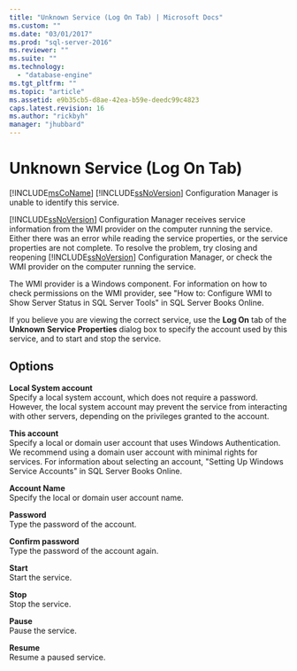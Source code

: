 ```yaml
---
title: "Unknown Service (Log On Tab) | Microsoft Docs"
ms.custom: ""
ms.date: "03/01/2017"
ms.prod: "sql-server-2016"
ms.reviewer: ""
ms.suite: ""
ms.technology: 
  - "database-engine"
ms.tgt_pltfrm: ""
ms.topic: "article"
ms.assetid: e9b35cb5-d8ae-42ea-b59e-deedc99c4823
caps.latest.revision: 16
ms.author: "rickbyh"
manager: "jhubbard"
---
```

# Unknown Service (Log On Tab)
  [!INCLUDE[msCoName](../../a9notintoc/includes/msconame-md.md)] [!INCLUDE[ssNoVersion](../../a9notintoc/includes/ssnoversion-md.md)] Configuration Manager is unable to identify this service.  
  
 [!INCLUDE[ssNoVersion](../../a9notintoc/includes/ssnoversion-md.md)] Configuration Manager receives service information from the WMI provider on the computer running the service. Either there was an error while reading the service properties, or the service properties are not complete. To resolve the problem, try closing and reopening [!INCLUDE[ssNoVersion](../../a9notintoc/includes/ssnoversion-md.md)] Configuration Manager, or check the WMI provider on the computer running the service.  
  
 The WMI provider is a Windows component. For information on how to check permissions on the WMI provider, see "How to: Configure WMI to Show Server Status in SQL Server Tools" in SQL Server Books Online.  
  
 If you believe you are viewing the correct service, use the **Log On** tab of the **Unknown Service Properties** dialog box to specify the account used by this service, and to start and stop the service.  
  
## Options  
 **Local System account**  
 Specify a local system account, which does not require a password. However, the local system account may prevent the service from interacting with other servers, depending on the privileges granted to the account.  
  
 **This account**  
 Specify a local or domain user account that uses Windows Authentication. We recommend using a domain user account with minimal rights for services. For information about selecting an account, "Setting Up Windows Service Accounts" in SQL Server Books Online.  
  
 **Account Name**  
 Specify the local or domain user account name.  
  
 **Password**  
 Type the password of the account.  
  
 **Confirm password**  
 Type the password of the account again.  
  
 **Start**  
 Start the service.  
  
 **Stop**  
 Stop the service.  
  
 **Pause**  
 Pause the service.  
  
 **Resume**  
 Resume a paused service.  
  
  